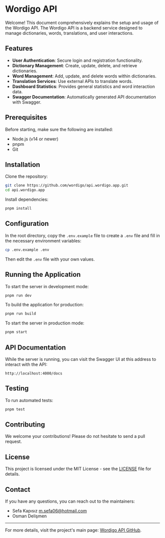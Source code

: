 # Wordigo API

Welcome! This document comprehensively explains the setup and usage of the Wordigo API. The Wordigo API is a backend service designed to manage dictionaries, words, translations, and user interactions.

## Features

- **User Authentication**: Secure login and registration functionality.
- **Dictionary Management**: Create, update, delete, and retrieve dictionaries.
- **Word Management**: Add, update, and delete words within dictionaries.
- **Translation Services**: Use external APIs to translate words.
- **Dashboard Statistics**: Provides general statistics and word interaction data.
- **Swagger Documentation**: Automatically generated API documentation with Swagger.

## Prerequisites

Before starting, make sure the following are installed:
- Node.js (v14 or newer)
- pnpm
- Git

## Installation

Clone the repository:

```bash
git clone https://github.com/wordigo/api.wordigo.app.git
cd api.wordigo.app
```

Install dependencies:

```bash
pnpm install
```

## Configuration

In the root directory, copy the `.env.example` file to create a `.env` file and fill in the necessary environment variables:

```bash
cp .env.example .env
```

Then edit the `.env` file with your own values.

## Running the Application

To start the server in development mode:

```bash
pnpm run dev
```

To build the application for production:

```bash
pnpm run build
```

To start the server in production mode:

```bash
pnpm start
```

## API Documentation

While the server is running, you can visit the Swagger UI at this address to interact with the API:

```
http://localhost:4000/docs
```

## Testing

To run automated tests:

```bash
pnpm test
```

## Contributing

We welcome your contributions! Please do not hesitate to send a pull request.

## License

This project is licensed under the MIT License - see the [LICENSE](https://github.com/wordigo/api.wordigo.app/blob/main/LICENSE) file for details.

## Contact

If you have any questions, you can reach out to the maintainers:
- Sefa Kapısız <m.sefa06@hotmail.com>
- Osman Delişmen

---

For more details, visit the project's main page: [Wordigo API GitHub](https://github.com/wordigo/api.wordigo.app).

